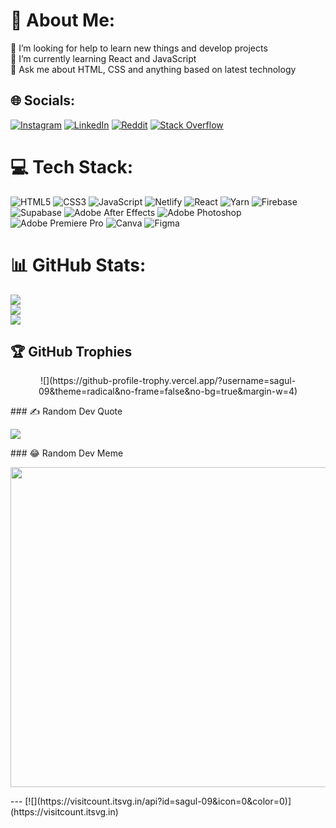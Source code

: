 # 💫 About Me:
🤝 I’m looking for help to learn new things and develop projects<br>🌱 I’m currently learning React and JavaScript<br>💬 Ask me about HTML, CSS and anything based on latest technology<br>


## 🌐 Socials:
[![Instagram](https://img.shields.io/badge/Instagram-%23E4405F.svg?logo=Instagram&logoColor=white)](https://instagram.com/detail_snap_) [![LinkedIn](https://img.shields.io/badge/LinkedIn-%230077B5.svg?logo=linkedin&logoColor=white)](https://linkedin.com/in/sagul-%E2%80%8E-aa8a81185) [![Reddit](https://img.shields.io/badge/Reddit-%23FF4500.svg?logo=Reddit&logoColor=white)](https://reddit.com/user/sag_o1) [![Stack Overflow](https://img.shields.io/badge/-Stackoverflow-FE7A16?logo=stack-overflow&logoColor=white)](https://stackoverflow.com/users/21498028) 

# 💻 Tech Stack:
![HTML5](https://img.shields.io/badge/html5-%23E34F26.svg?style=for-the-badge&logo=html5&logoColor=white) ![CSS3](https://img.shields.io/badge/css3-%231572B6.svg?style=for-the-badge&logo=css3&logoColor=white) ![JavaScript](https://img.shields.io/badge/javascript-%23323330.svg?style=for-the-badge&logo=javascript&logoColor=%23F7DF1E) ![Netlify](https://img.shields.io/badge/netlify-%23000000.svg?style=for-the-badge&logo=netlify&logoColor=#00C7B7) ![React](https://img.shields.io/badge/react-%2320232a.svg?style=for-the-badge&logo=react&logoColor=%2361DAFB) ![Yarn](https://img.shields.io/badge/yarn-%232C8EBB.svg?style=for-the-badge&logo=yarn&logoColor=white) ![Firebase](https://img.shields.io/badge/firebase-%23039BE5.svg?style=for-the-badge&logo=firebase) 	![Supabase](https://img.shields.io/badge/Supabase-3ECF8E?style=for-the-badge&logo=supabase&logoColor=white) ![Adobe After Effects](https://img.shields.io/badge/Adobe%20After%20Effects-9999FF.svg?style=for-the-badge&logo=Adobe%20After%20Effects&logoColor=white) ![Adobe Photoshop](https://img.shields.io/badge/adobephotoshop-%2331A8FF.svg?style=for-the-badge&logo=adobephotoshop&logoColor=white) ![Adobe Premiere Pro](https://img.shields.io/badge/Adobe%20Premiere%20Pro-9999FF.svg?style=for-the-badge&logo=Adobe%20Premiere%20Pro&logoColor=white) ![Canva](https://img.shields.io/badge/Canva-%2300C4CC.svg?style=for-the-badge&logo=Canva&logoColor=white) 	![Figma](https://img.shields.io/badge/figma-%23F24E1E.svg?style=for-the-badge&logo=figma&logoColor=white)
# 📊 GitHub Stats:
![](https://github-readme-stats.vercel.app/api?username=sagul-09&theme=radical&hide_border=false&include_all_commits=true&count_private=true)<br/>
![](https://github-readme-streak-stats.herokuapp.com/?user=sagul-09&theme=radical&hide_border=false)<br/>
![](https://github-readme-stats.vercel.app/api/top-langs/?username=sagul-09&theme=radical&hide_border=false&include_all_commits=true&count_private=true&layout=compact)

## 🏆 GitHub Trophies
<p align="center">
![](https://github-profile-trophy.vercel.app/?username=sagul-09&theme=radical&no-frame=false&no-bg=true&margin-w=4)
</p>
### ✍️ Random Dev Quote
<p align="center">

![](https://quotes-github-readme.vercel.app/api?type=horizontal&theme=radical)
</p>
### 😂 Random Dev Meme
<p align="center">

<img src="https://random-memer.herokuapp.com/" width="512px"/>
</p>
---
[![](https://visitcount.itsvg.in/api?id=sagul-09&icon=0&color=0)](https://visitcount.itsvg.in)

<!-- Proudly created with GPRM ( https://gprm.itsvg.in ) -->
